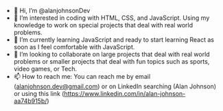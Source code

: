 - 👋 Hi, I’m @alanjohnsonDev
- 👀 I’m interested in coding with HTML, CSS, and JavaScript.  Using my knowledge to work on special projects that deal with real world problems.
- 🌱 I’m currently learning JavaScript and ready to start learning React as soon as I feel comfortable with JavaScript.
- 💞️ I’m looking to collaborate on large projects that deal with real world problems or smaller projects that deal with fun topics such as sports, video games, or Tech.
- 📫 How to reach me:  You can reach me by email (alanjohnson.dev@gmail.com) or on LinkedIn searching (Alan Johnson) or using this link (https://www.linkedin.com/in/alan-johnson-aa74b915b/)
